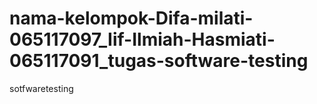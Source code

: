 # nama-kelompok-Difa-milati-065117097_Iif-Ilmiah-Hasmiati-065117091_tugas-software-testing
sotfwaretesting 
